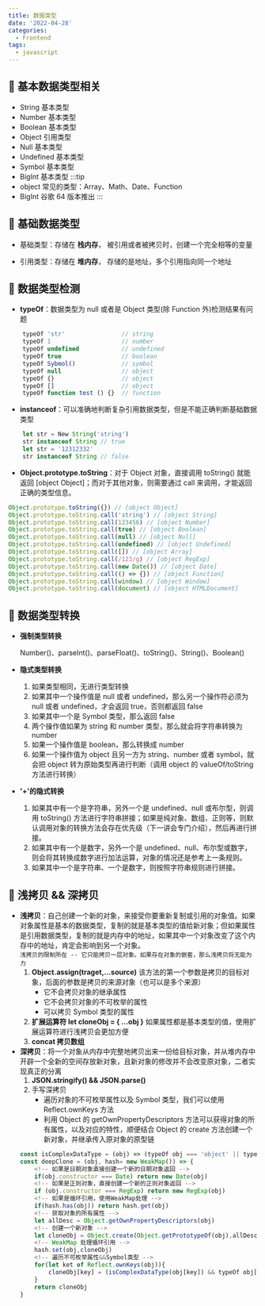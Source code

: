 ```yaml
---
title: 数据类型
date: '2022-04-28'
categories:
  - Frontend
tags:
  - javascript
---
```


## :dart: 基本数据类型相关

- String 基本类型
- Number 基本类型
- Boolean 基本类型
- Object 引用类型
- Null 基本类型
- Undefined 基本类型
- Symbol 基本类型
- BigInt 基本类型
:::tip
- object 常见的类型：Array、Math、Date、Function
- BigInt 谷歌 64 版本推出
:::

## :dart: 基础数据类型

- 基础类型：存储在 **栈内存**， 被引用或者被拷贝时，创建一个完全相等的变量

- 引用类型：存储在 **堆内存**， 存储的是地址，多个引用指向同一个地址

## :busstop: 数据类型检测

- **typeOf**：数据类型为 null 或者是 Object 类型(除 Function 外)检测结果有问题

```js
    typeOf 'str'                // string
    typeOf 1                    // number
    typeOf undefined            // undefined
    typeOf true                 // boolean
    typeOf Sybmol()             // symbol
    typeOf null                 // object
    typeOf {}                   // object
    typeOf []                   // object
    typeOf function test () {}  // function
```

- **instanceof**：可以准确地判断复杂引用数据类型，但是不能正确判断基础数据类型

```js
    let str = New String('string')
    str instanceof String // true
    let str = '12312332'
    str instanceof String // false
```

- **Object.prototype.toString**：对于 Object 对象，直接调用 toString() 就能返回 [object Object]；而对于其他对象，则需要通过 call 来调用，才能返回正确的类型信息。

```js
Object.prototype.toString({}) // [object Object]
Object.prototype.toString.call('string') // [object String]
Object.prototype.toString.call(123456) // [object Number]
Object.prototype.toString.call(true) // [object Boolean]
Object.prototype.toString.call(null) // [object Null]
Object.prototype.toString.call(undefined) // [object Undefined]
Object.prototype.toString.call([]) // [object Array]
Object.prototype.toString.call(/123/g) // [object RegExp]
Object.prototype.toString.call(new Date()) // [object Date]
Object.prototype.toString.call(() => {}) // [object Function]
Object.prototype.toString.call(window) // [object Window]
Object.prototype.toString.call(document) // [object HTMLDocument]
```

## :busstop: 数据类型转换

- **强制类型转换**

  Number()、parseInt()、parseFloat()、toString()、String()、Boolean()

- **隐式类型转换**
  1. 如果类型相同，无进行类型转换
  2. 如果其中一个操作值是 null 或者 undefined，那么另一个操作符必须为 null 或者 undefined，才会返回 true，否则都返回 false
  3. 如果其中一个是 Symbol 类型，那么返回 false
  4. 两个操作值如果为 string 和 number 类型，那么就会将字符串转换为 number
  5. 如果一个操作值是 boolean，那么转换成 number
  6. 如果一个操作值为 object 且另一方为 string、number 或者 symbol，就会把 object 转为原始类型再进行判断（调用 object 的 valueOf/toString 方法进行转换）
- **'+'的隐式转换**
  1. 如果其中有一个是字符串，另外一个是 undefined、null 或布尔型，则调用 toString() 方法进行字符串拼接；如果是纯对象、数组、正则等，则默认调用对象的转换方法会存在优先级（下一讲会专门介绍），然后再进行拼接。
  2. 如果其中有一个是数字，另外一个是 undefined、null、布尔型或数字，则会将其转换成数字进行加法运算，对象的情况还是参考上一条规则。
  3. 如果其中一个是字符串、一个是数字，则按照字符串规则进行拼接。

## :busstop: 浅拷贝 && 深拷贝

- **浅拷贝**：自己创建一个新的对象，来接受你要重新复制或引用的对象值。如果对象属性是基本的数据类型，复制的就是基本类型的值给新对象；但如果属性是引用数据类型，复制的就是内存中的地址，如果其中一个对象改变了这个内存中的地址，肯定会影响到另一个对象。  
   `浅拷贝的限制所在 -- 它只能拷贝一层对象。如果存在对象的嵌套，那么浅拷贝将无能为力`
  1. **Object.assign(traget,...source)** 该方法的第一个参数是拷贝的目标对象，后面的参数是拷贝的来源对象（也可以是多个来源）
     - 它不会拷贝对象的继承属性
     - 它不会拷贝对象的不可枚举的属性
     - 可以拷贝 Symbol 类型的属性
  2. **扩展运算符 let cloneObj = { ...obj }** 如果属性都是基本类型的值，使用扩展运算符进行浅拷贝会更加方便
  3. **concat 拷贝数组**
- **深拷贝**：将一个对象从内存中完整地拷贝出来一份给目标对象，并从堆内存中开辟一个全新的空间存放新对象，且新对象的修改并不会改变原对象，二者实现真正的分离
  1. **JSON.stringify() && JSON.parse()**
  2. 手写深拷贝
     - 遍历对象的不可枚举属性以及 Symbol 类型，我们可以使用 Reflect.ownKeys 方法
     - 利用 Object 的 getOwnPropertyDescriptors 方法可以获得对象的所有属性，以及对应的特性，顺便结合 Object 的 create 方法创建一个新对象，并继承传入原对象的原型链
  ```js
  const isComplexDataType = (obj) => (typeOf obj === 'object' || typeOf obj === 'function') && (obj !== null)
  const deepClone = (obj, hash= new WeakMap()) => {
      <!-- 如果是日期对象直接创建一个新的日期对象返回 -->
      if(obj.constructor === Date) return new Date(obj)
      <!-- 如果是正则对象，直接创建一个新的正则对象返回 -->
      if (obj.constructor === RegExp) return new RegExp(obj)
      <!-- 如果是循环引用，使用WeakMap处理 -->
      if(hash.has(obj)) return hash.get(obj)
      <!-- 获取对象的所有属性 -->
      let allDesc = Object.getOwnPropertyDescriptors(obj)
      <!-- 创建一个新对象 -->
      let cloneObj = Object.create(Object.getPrototypeOf(obj),allDesc)
      <!-- WeakMap 处理循环引用 -->
      hash.set(obj,cloneObj)
      <!-- 遍历不可枚举属性&&Symbol类型 -->
      for(let ket of Reflect.ownKeys(obj)){
          cloneObj[key] = (isComplexDataType(obj[key]) && typeOf obj[key] !== 'function') ? deepClone(obj[key]) : obj[key]
      }
      return cloneObj
  }
  ```
